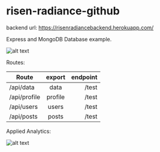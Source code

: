 # risen-radiance-github
backend url:
https://risenradiancebackend.herokuapp.com/

Express and MongoDB Database example. 

![alt text](https://i.imgur.com/eREJfxE.png "if you comment in the data to be appended to the cloud MongoAtlas")


Routes:

| Route       |export         | endpoint |
| ------------- |:-------------:| -----:|
|  /api/data| data  | /test
| /api/profile  | profile   | /test |
| /api/users | users   | /test |
|  /api/posts| posts | /test|

Applied Analytics:

![alt text](https://i.imgur.com/CxcXnYR.png "dashboard MongoAtlas")
